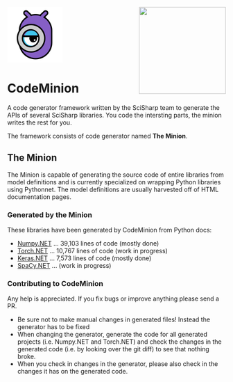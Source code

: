 ![CodeMinion](art/code_minion-128x128-trans.png)<a href="http://scisharpstack.org"><img src="https://github.com/SciSharp/SciSharp/blob/master/art/scisharp_badge.png" width="200" height="200" align="right" /></a>

# CodeMinion
A code generator framework written by the SciSharp team to generate the APIs of several SciSharp libraries. You code the intersting parts, the minion writes the rest for you.

The framework consists of code generator named **The Minion**.

## The Minion
The Minion is capable of generating the source code of entire libraries from model definitions and is currently specialized on wrapping Python libraries using Pythonnet. The model definitions are usually harvested off of HTML documentation pages. 

### Generated by the Minion
These libraries have been generated by CodeMinion from Python docs:
* [Numpy.NET](https://github.com/SciSharp/Numpy.NET) ... 39,103 lines of code (mostly done)
* [Torch.NET](https://github.com/SciSharp/Torch.NET) ... 10,767 lines of code (work in progress)
* [Keras.NET](https://github.com/SciSharp/Keras.NET) ... 7,573 lines of code (mostly done)
* [SpaCy.NET](https://github.com/SciSharp/SpaCy.NET) ... (work in progress)

### Contributing to CodeMinion
Any help is appreciated. If you fix bugs or improve anything please send a PR.

* Be sure not to make manual changes in generated files! Instead the generator has to be fixed
* When changing the generator, generate the code for all generated projects (i.e. Numpy.NET and Torch.NET) and check the changes in the generated code (i.e. by looking over the git diff) to see that nothing broke. 
* When you check in changes in the generator, please also check in the changes it has on the generated code.
